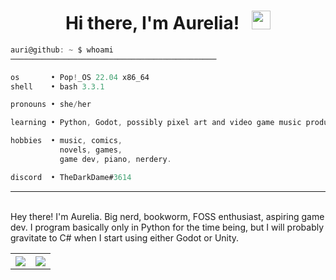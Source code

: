 <div align="center">

# Hi there, I'm Aurelia! &nbsp; <img src="https://raw.githubusercontent.com/MartinHeinz/MartinHeinz/master/wave.gif" width="30px" height="30px">

</div>


```js
auri@github: ~ $ whoami
──────────────────────────────────────────────

os       • Pop!_OS 22.04 x86_64
shell    • bash 3.3.1

pronouns • she/her

learning • Python, Godot, possibly pixel art and video game music production

hobbies  • music, comics,
           novels, games, 
           game dev, piano, nerdery.

discord  • TheDarkDame#3614

```

---
<br>
Hey there! I'm Aurelia. Big nerd, bookworm, FOSS enthusiast, aspiring game dev. I program basically only in Python for the time being, but I will probably gravitate to C# when I start using either Godot or Unity.

<table>
      <tr>
        <th><img src="https://github-readme-stats.vercel.app/api?username=RNKnight1&show_icons=true&count_private=true&include_all_commits=true&theme=dark&show_icons=true&layout=compact&bg_color=00000000&border_color=00000000"/><br></th>
        <th><img src="https://github-readme-stats.quantumlytangled.vercel.app/api/top-langs/?username=RNKnight1&layout=compact&show_icons=true&title_color=4F8CC9&text_color=9f9f9f&bg_color=00000000&hide_border=true&icon_color=00000000&count_private=true"/></th>
      </tr>
</table>
<!--
**RNKnight1/RNKnight1** is a ✨ _special_ ✨ repository because its `README.md` (this file) appears on your GitHub profile.

Here are some ideas to get you started:

- 🔭 I’m currently working on ...
- 🌱 I’m currently learning ...
- 👯 I’m looking to collaborate on ...
- 🤔 I’m looking for help with ...
- 💬 Ask me about ...
- 📫 How to reach me: ...
- 😄 Pronouns: ...
- ⚡ Fun fact: ...
-->
